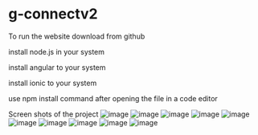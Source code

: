 # g-connectv2


To run the website download from github 

install node.js in your system

install angular to your system

install ionic to your system 

use npm install command after opening the file in a code editor 



Screen shots of the project 
![image](https://user-images.githubusercontent.com/83292632/181163725-979a7129-a225-44e8-851d-48afb4b14ac2.png)
![image](https://user-images.githubusercontent.com/83292632/181163763-bf99a2cd-0afe-44ee-b601-a4712facd0c0.png)
![image](https://user-images.githubusercontent.com/83292632/181163779-0128e96e-f445-4f55-902a-f1ceb892ac96.png)
![image](https://user-images.githubusercontent.com/83292632/181163823-e7ff8274-5c42-4812-8e8b-d0d52be97fed.png)
![image](https://user-images.githubusercontent.com/83292632/181163848-607064e9-05b4-456a-8ede-a98368a56ad0.png)
![image](https://user-images.githubusercontent.com/83292632/181164036-c3cec284-d1ea-4bfe-a12e-47a1958a536a.png)
![image](https://user-images.githubusercontent.com/83292632/181164067-6dc85bd0-e314-45d8-864b-141b575b4318.png)
![image](https://user-images.githubusercontent.com/83292632/181164086-77a59e50-408a-4abe-804c-062f610f1554.png)
![image](https://user-images.githubusercontent.com/83292632/181164166-3f5444d1-e30a-4230-b3c4-9ee34843539e.png)
![image](https://user-images.githubusercontent.com/83292632/181164230-52111ce1-f16b-46e6-9951-b422953bb247.png)
